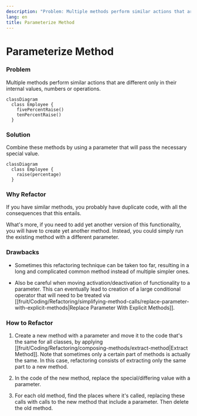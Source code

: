 ```yaml
---
description: "Problem: Multiple methods perform similar actions that are different only in their internal values, numbers or operations. Solution: Combine these methods by using a parameter that will pass the necessary special value."
lang: en
title: Parameterize Method
---
```

# Parameterize Method

### Problem

Multiple methods perform similar actions that are different only in their internal values, numbers or operations.

```mermaid
classDiagram
  class Employee {
    fivePercentRaise()
    tenPercentRaise()
  }
```

### Solution

Combine these methods by using a parameter that will pass the necessary special value.

```mermaid
classDiagram
  class Employee {
    raise(percentage)
  }
```

### Why Refactor

If you have similar methods, you probably have duplicate code, with all the consequences that this entails.

What's more, if you need to add yet another version of this
functionality, you will have to create yet another method. Instead, you could simply run the existing method with a different parameter.

### Drawbacks

-   Sometimes this refactoring technique can be taken too far, resulting in a long and complicated common method instead of multiple simpler ones.

-   Also be careful when moving activation/deactivation of functionality to a parameter. This can eventually lead to creation of a large conditional operator that will need to be treated via [[fruit/Coding/Refactoring/simplifying-method-calls/replace-parameter-with-explicit-methods|Replace Parameter With Explicit Methods]].

### How to Refactor

1.  Create a new method with a parameter and move it to the code that's the same for all classes, by applying [[fruit/Coding/Refactoring/composing-methods/extract-method|Extract Method]]. Note that sometimes only a certain part of
    methods is actually the same. In this case, refactoring consists of extracting only the same part to a new method.

2.  In the code of the new method, replace the special/differing value with a parameter.

3.  For each old method, find the places where it's called, replacing these calls with calls to the new method that include a parameter. Then delete the old method.
